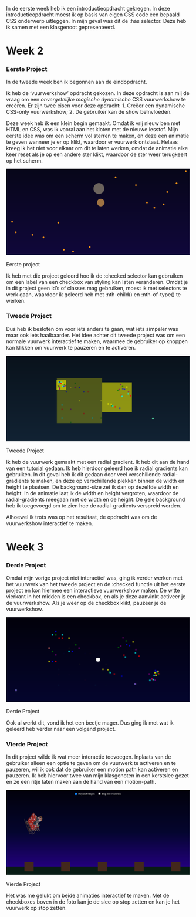 In de eerste week heb ik een introductieopdracht gekregen. In deze introductieopdracht moest ik op basis van eigen CSS code een bepaald CSS onderwerp uitleggen. In mijn geval was dit de :has selector. Deze heb ik samen met een klasgenoot gepresenteerd. 

# Week 2

### Eerste Project

In de tweede week ben ik begonnen aan de eindopdracht. 

Ik heb de ‘vuurwerkshow’ opdracht gekozen. In deze opdracht is aan mij de vraag om een *onvergetelijke magische dynamische* CSS vuurwerkshow te creëren. Er zijn twee eisen voor deze opdracht: 1. Creëer een dynamische CSS-only vuurwerkshow; 2. De gebruiker kan de show beïnvloeden.

Deze week heb ik een klein begin gemaakt. Omdat ik vrij nieuw ben met HTML en CSS, was ik vooral aan het kloten met de nieuwe lesstof. Mijn eerste idee was om een scherm vol sterren te maken, en deze een animatie te geven wanneer je er op klikt, waardoor er vuurwerk ontstaat. Helaas kreeg ik het niet voor elkaar om dit te laten werken, omdat de animatie elke keer reset als je op een andere ster klikt, waardoor de ster weer terugkeert op het scherm.

<img src="./notion/sterrenshow.png" width=500px>

Eerste project

Ik heb met die project geleerd hoe ik de :checked selector kan gebruiken om een label van een checkbox van styling kan laten veranderen. Omdat je in dit project geen id’s of classes mag gebruiken, moest ik met selectors te werk gaan, waardoor ik geleerd heb met :nth-child() en :nth-of-type() te werken.

### Tweede Project

Dus heb ik besloten om voor iets anders te gaan, wat iets simpeler was maar ook iets haalbaarder. Het idee achter dit tweede project was om een normale vuurwerk interactief te maken, waarmee de gebruiker op knoppen kan klikken om vuurwerk te pauzeren en te activeren.

<img src="./notion/interactieve_vuurwerkshow_v1.png" width=500px>

Tweede Project

Ik heb de vuurwerk gemaakt met een radial gradient.  Ik heb dit aan de hand van een [tutorial](https://www.youtube.com/watch?v=DV-guWlH3mM&t=664s&ab_channel=fakebeardprogramming) gedaan. Ik heb hierdoor geleerd hoe ik radial gradients kan gebruiken. In dit geval heb ik dit gedaan door veel verschillende radial-gradients te maken, en deze op verschillende plekken binnen de width en height te plaatsen. De background-size zet ik dan op dezelfde width en height. In de animatie laat ik de width en height vergroten, waardoor de radial-gradients meegaan met de width en de height. De gele background heb ik toegevoegd om te zien hoe de radial-gradients verspreid worden.

Alhoewel ik trots was op het resultaat, de opdracht was om de vuurwerkshow interactief te maken. 

# Week 3

### Derde Project

Omdat mijn vorige project niet interactief was, ging ik verder werken met het vuurwerk van het tweede project en de :checked functie uit het eerste project en kon hiermee een interactieve vuurwerkshow maken. De witte vierkant in het midden is een checkbox, en als je deze aanvinkt activeer je de vuurwerkshow. Als je weer op de checkbox klikt, pauzeer je de vuurwerkshow. 

<img src="./notion/interactieve_vuurwerkshow_v2.png" width=500px>

Derde Project

Ook al werkt dit, vond ik het een beetje mager. Dus ging ik met wat ik geleerd heb verder naar een volgend project.

### Vierde Project

In dit project wilde ik wat meer interactie toevoegen. Inplaats van de gebruiker alleen een optie te geven om de vuurwerk te activeren en te pauzeren, wil ik ook dat de gebruiker een motion path kan activeren en pauzeren. Ik heb hiervoor twee van mijn klasgenoten in een kerstslee gezet en ze een ritje laten maken aan de hand van een motion-path. 

<img src="./notion/interactieve_vuurwerkshow_v3.png" width=500px>

Vierde Project

Het was me gelukt om beide animaties interactief te maken. Met de checkboxes boven in de foto kan je de slee op stop zetten en kan je het vuurwerk op stop zetten.
